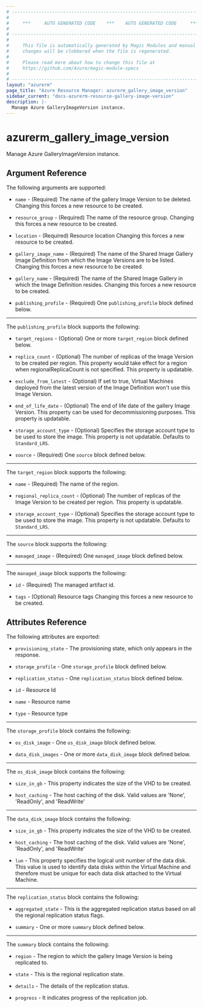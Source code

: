 ```yaml
---
# ----------------------------------------------------------------------------
#
#     ***     AUTO GENERATED CODE    ***    AUTO GENERATED CODE     ***
#
# ----------------------------------------------------------------------------
#
#     This file is automatically generated by Magic Modules and manual
#     changes will be clobbered when the file is regenerated.
#
#     Please read more about how to change this file at
#     https://github.com/Azure/magic-module-specs
#
# ----------------------------------------------------------------------------
layout: "azurerm"
page_title: "Azure Resource Manager: azurerm_gallery_image_version"
sidebar_current: "docs-azurerm-resource-gallery-image-version"
description: |-
  Manage Azure GalleryImageVersion instance.
---
```


# azurerm_gallery_image_version

Manage Azure GalleryImageVersion instance.


## Argument Reference

The following arguments are supported:

* `name` - (Required) The name of the gallery Image Version to be deleted. Changing this forces a new resource to be created.

* `resource_group` - (Required) The name of the resource group. Changing this forces a new resource to be created.

* `location` - (Required) Resource location Changing this forces a new resource to be created.

* `gallery_image_name` - (Required) The name of the Shared Image Gallery Image Definition from which the Image Versions are to be listed. Changing this forces a new resource to be created.

* `gallery_name` - (Required) The name of the Shared Image Gallery in which the Image Definition resides. Changing this forces a new resource to be created.

* `publishing_profile` - (Required) One `publishing_profile` block defined below.

---

The `publishing_profile` block supports the following:

* `target_regions` - (Optional) One or more `target_region` block defined below.

* `replica_count` - (Optional) The number of replicas of the Image Version to be created per region. This property would take effect for a region when regionalReplicaCount is not specified. This property is updatable.

* `exclude_from_latest` - (Optional) If set to true, Virtual Machines deployed from the latest version of the Image Definition won't use this Image Version.

* `end_of_life_date` - (Optional) The end of life date of the gallery Image Version. This property can be used for decommissioning purposes. This property is updatable.

* `storage_account_type` - (Optional) Specifies the storage account type to be used to store the image. This property is not updatable. Defaults to `Standard_LRS`.

* `source` - (Required) One `source` block defined below.


---

The `target_region` block supports the following:

* `name` - (Required) The name of the region.

* `regional_replica_count` - (Optional) The number of replicas of the Image Version to be created per region. This property is updatable.

* `storage_account_type` - (Optional) Specifies the storage account type to be used to store the image. This property is not updatable. Defaults to `Standard_LRS`.

---

The `source` block supports the following:

* `managed_image` - (Required) One `managed_image` block defined below.


---

The `managed_image` block supports the following:

* `id` - (Required) The managed artifact id.

* `tags` - (Optional) Resource tags Changing this forces a new resource to be created.

## Attributes Reference

The following attributes are exported:

* `provisioning_state` - The provisioning state, which only appears in the response.

* `storage_profile` - One `storage_profile` block defined below.

* `replication_status` - One `replication_status` block defined below.

* `id` - Resource Id

* `name` - Resource name

* `type` - Resource type


---

The `storage_profile` block contains the following:

* `os_disk_image` - One `os_disk_image` block defined below.

* `data_disk_images` - One or more `data_disk_image` block defined below.


---

The `os_disk_image` block contains the following:

* `size_in_gb` - This property indicates the size of the VHD to be created.

* `host_caching` - The host caching of the disk. Valid values are 'None', 'ReadOnly', and 'ReadWrite'

---

The `data_disk_image` block contains the following:

* `size_in_gb` - This property indicates the size of the VHD to be created.

* `host_caching` - The host caching of the disk. Valid values are 'None', 'ReadOnly', and 'ReadWrite'

* `lun` - This property specifies the logical unit number of the data disk. This value is used to identify data disks within the Virtual Machine and therefore must be unique for each data disk attached to the Virtual Machine.

---

The `replication_status` block contains the following:

* `aggregated_state` - This is the aggregated replication status based on all the regional replication status flags.

* `summary` - One or more `summary` block defined below.


---

The `summary` block contains the following:

* `region` - The region to which the gallery Image Version is being replicated to.

* `state` - This is the regional replication state.

* `details` - The details of the replication status.

* `progress` - It indicates progress of the replication job.
